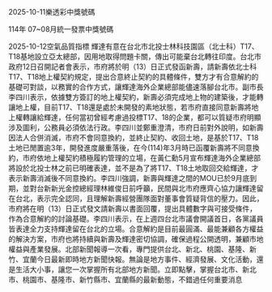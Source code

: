 
2025-10-11樂透彩中獎號碼

                                
114年 07~08月統一發票中獎號碼
                             
2025-10-12空氣品質指標
                              輝達有意在台北市北投士林科技園區（北士科）T17、T18基地設立亞太總部，因用地取得問題卡關，傳出可能棄台北轉往印度。台北市政府12日召開記者會表示，市府將於明（13）日正式發函新壽，請新壽依北士科T17、T18地上權契約規定，提出合意終止契約的具體條件，雙方才有合意解約的基礎可對談，以務實的合作方式，讓輝達海外企業總部能儘速落腳台北市。副市長李四川表示，依據雙方簽訂的地上權契約，新壽必須完成地上物的建築後，才能轉讓地上權，目前T17、T18還是處於未開發的素地狀態，若市府直接同意新壽將地上權轉讓給輝達，任何當初曾經考慮過投標T17、18的企業，都可以質疑市府明顯涉及圖利，公務員必須依法行政。李四川並鄭重澄清，市府日前對外說明，如新壽因法人合併消滅，市府不會同意換約，並終止契約、收回土地，是基於T17、T18土地已閒置逾3年，開發進度嚴重落後，在今(114)年3月時已函覆新壽將不同意換約，市府依地上權契約積極履約管理的立場，在黃仁勳5月宣布輝達海外企業總部將設於北投士林之前已明確表達，並不是為了將T17、T18土地取回交給輝達，才表示新壽消滅後不同意換約。李四川強調，新壽與輝達之間的MOU已於9月底到期，並對台新新光金控總經理林維俊日前呼籲，民間與北市府應齊心協力讓輝達留在台北，表示完全認同，且理解新壽經營團隊面對董事會質疑背信的壓力。因此，市府將在明（13）日正式發文請新壽以書面回覆，提出具體數字與可接受條件，作為合意解約的討論基礎。李四川表示，在上週四台北市議會開議首日，各黨議員皆表達全力支持輝達留在台北的立場。合意解約是目前最圓滿、最能兼顧各方權益的解決方案，市府也將持續與新壽及輝達密切協調，確保過程公開透明，兼顧市地權益與產業發展。北部新聞報導一次看，專門提供台北、新北、桃園、基隆、新竹、宜蘭今日最新即時地方新聞快報。無論是地方事件、經濟發展、文化活動，還是生活大小事，讓您一次掌握所有北部地方新聞。立即點擊，掌握台北市、新北市、桃園市、基隆市、新竹縣市、宜蘭縣的最新動態，不錯過任何重要消息